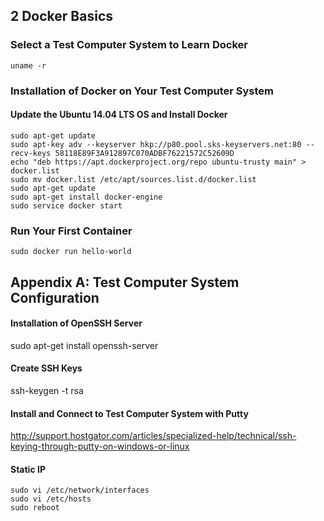 ## 2   Docker Basics
### Select a Test Computer System to Learn Docker
```
uname -r
```
### Installation of Docker on Your Test Computer System
#### Update the Ubuntu 14.04 LTS OS and Install Docker
```
sudo apt-get update
sudo apt-key adv --keyserver hkp://p80.pool.sks-keyservers.net:80 --recv-keys 58118E89F3A912897C070ADBF76221572C52609D
echo "deb https://apt.dockerproject.org/repo ubuntu-trusty main" > docker.list
sudo mv docker.list /etc/apt/sources.list.d/docker.list
sudo apt-get update
sudo apt-get install docker-engine
sudo service docker start
```
### Run Your First Container
```
sudo docker run hello-world
```

## Appendix A: Test Computer System Configuration
#### Installation of OpenSSH Server
sudo apt-get install openssh-server
#### Create SSH Keys
ssh-keygen -t rsa
#### Install and Connect to Test Computer System with Putty
http://support.hostgator.com/articles/specialized-help/technical/ssh-keying-through-putty-on-windows-or-linux
#### Static IP
```
sudo vi /etc/network/interfaces
sudo vi /etc/hosts
sudo reboot
```


